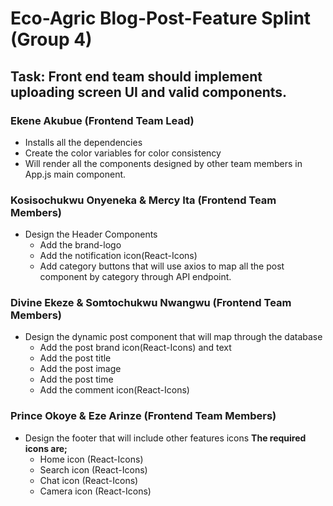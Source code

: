 # Eco-Agric Blog-Post-Feature Splint (Group 4)

## Task: Front end team should implement uploading screen UI and valid components.

### Ekene Akubue (Frontend Team Lead) 
- Installs all the dependencies
- Create the color variables for color consistency
- Will render all the components designed by other team members in App.js main component.

### Kosisochukwu Onyeneka & Mercy Ita (Frontend Team Members)
- Design the Header Components
  - Add the brand-logo
  - Add the notification icon(React-Icons)
  - Add category buttons that will use axios to map all the post component by category through API endpoint.
 
### Divine Ekeze & Somtochukwu Nwangwu (Frontend Team Members)
- Design the dynamic post component that will map through the database
  - Add the post brand icon(React-Icons) and text
  - Add the post title
  - Add the post image
  - Add the post time
  - Add the comment icon(React-Icons)
 
### Prince Okoye & Eze Arinze (Frontend Team Members)
- Design the footer that will include other features icons
  **The required icons are;**
  - Home icon (React-Icons)
  - Search icon (React-Icons)
  - Chat icon (React-Icons)
  - Camera icon (React-Icons)
  
